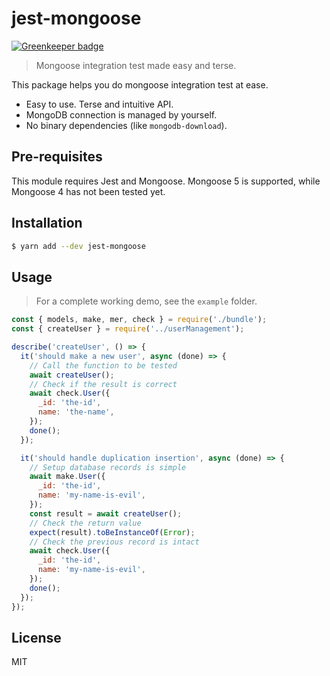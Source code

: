 # jest-mongoose

[![Greenkeeper badge](https://badges.greenkeeper.io/b1f6c1c4/jest-mongoose.svg)](https://greenkeeper.io/)

> Mongoose integration test made easy and terse.

This package helps you do mongoose integration test at ease.

* Easy to use. Terse and intuitive API.
* MongoDB connection is managed by yourself.
* No binary dependencies (like `mongodb-download`).

## Pre-requisites

This module requires Jest and Mongoose. Mongoose 5 is supported, while Mongoose 4 has not been tested yet.

## Installation

```sh
$ yarn add --dev jest-mongoose
```
## Usage

> For a complete working demo, see the `example` folder.

```js
const { models, make, mer, check } = require('./bundle');
const { createUser } = require('../userManagement');

describe('createUser', () => {
  it('should make a new user', async (done) => {
    // Call the function to be tested
    await createUser();
    // Check if the result is correct
    await check.User({
      _id: 'the-id',
      name: 'the-name',
    });
    done();
  });

  it('should handle duplication insertion', async (done) => {
    // Setup database records is simple
    await make.User({
      _id: 'the-id',
      name: 'my-name-is-evil',
    });
    const result = await createUser();
    // Check the return value
    expect(result).toBeInstanceOf(Error);
    // Check the previous record is intact
    await check.User({
      _id: 'the-id',
      name: 'my-name-is-evil',
    });
    done();
  });
});
```

## License

MIT
